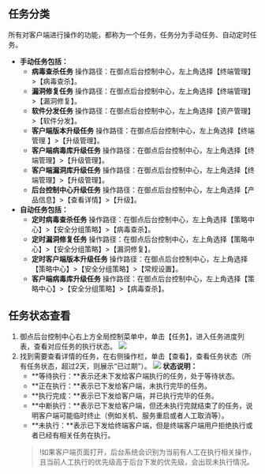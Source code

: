 ## 任务分类
所有对客户端进行操作的功能，都称为一个任务，任务分为手动任务、自动定时任务。
- **手动任务包括：**
	- **病毒查杀任务**
	操作路径：在御点后台控制中心，左上角选择【终端管理】>【病毒查杀】。
	- **漏洞修复任务**
	操作路径：在御点后台控制中心，左上角选择【终端管理】>【漏洞修复】。
	- **软件分发任务**
	操作路径：在御点后台控制中心，左上角选择【资产管理】>【软件分发】。
	- **客户端版本升级任务**
	操作路径：在御点后台控制中心，左上角选择【终端管理 】>【升级管理】。
	- **客户端病毒库升级任务**
	操作路径：在御点后台控制中心，左上角选择【终端管理】>【升级管理】。
	- **客户端漏洞库升级任务**
	操作路径：在御点后台控制中心，左上角选择【终端管理】>【升级管理】。
	- **后台控制中心升级任务**
	操作路径：在御点后台控制中心，左上角选择【产品信息】>【查看详情】>【升级】。
- **自动任务包括：**
	- **定时病毒查杀任务**
	操作路径：在御点后台控制中心，左上角选择【策略中心】>【安全分组策略】>【病毒查杀】。
	- **定时漏洞修复任务**
	操作路径：在御点后台控制中心，左上角选择【策略中心】>【安全分组策略】>【漏洞修复】。
	- **定时客户端版本升级任务**
	操作路径：在御点后台控制中心，左上角选择【策略中心】>【安全分组策略】>【常规设置】。
	- **客户端病毒库升级任务**
	操作路径：在御点后台控制中心，左上角选择【策略中心】>【安全分组策略】>【病毒查杀】。

## 任务状态查看

1. 御点后台控制中心右上方全局控制菜单中，单击【任务】，进入任务进度列表，查看对应任务的执行状态。
![](https://main.qcloudimg.com/raw/ae15a7f09545b1c2d7e46937d2baf285.png)
2. 找到需要查看详情的任务，在右侧操作栏，单击【查看】，查看任务状态（所有任务状态，超过2天，则展示“已过期”）。
![](https://main.qcloudimg.com/raw/d6d44890ab3e96ac049d7a8aa9db4169.png)
**状态说明：**
	- **等待执行：**表示还未下发给客户端执行的任务，处于等待状态。
	- **正在执行：**表示已下发给客户端，未执行完毕的任务。
	-  **执行完成：**表示已下发给客户端，并已执行完毕的任务。
	-  **中断执行：**表示已下发给客户端，但还未执行完就结束了的任务，说明客户端可能临时终止（例如关机、服务重启或者人工取消等）。
	-  **未执行：**表示已下发给终端客户端，但是终端客户端用户拒绝执行或者已经有相关任务在执行。
	>!如果客户端页面打开，后台系统会识别为当前有人工在执行相关操作，且当前人工执行的优先级高于后台下发的优先级，会出现未执行情况。
